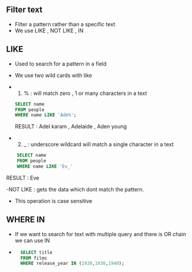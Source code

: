 ## Filter text

- Filter a pattern rather than a specific text
- We use LIKE , NOT LIKE , IN

## LIKE

- Used to search for a pattern in a field
- We use two wild cards with like
- 1. % : will match zero , 1 or many characters in a text

  ```sql
  SELECT name
  FROM people
  WHERE name LIKE 'Ade%';
  ```

  RESULT : Adel karam , Adelaide , Aden young

- 2. \_ : underscore wildcard will match a single character in a text

```sql
    SELECT name
    FROM people
    WHERE name LIKE 'Ev_'
```

RESULT : Eve

-NOT LIKE : gets the data which dont match the pattern.

- This operation is case sensitive

## WHERE IN

- If we want to search for text with multiple query and there is OR chain we can use IN
- ```sql
    SELECT title
    FROM films
    WHERE release_year IN (1920,1930,1940);
  ```
